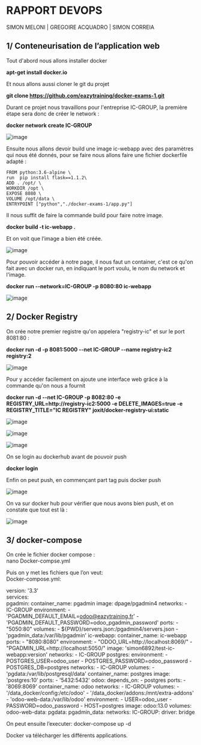 #   RAPPORT DEVOPS

SIMON MELONI | GREGOIRE ACQUADRO | SIMON CORREIA

## 1/ Conteneurisation de l’application web 

Tout d'abord nous allons installer docker

**apt-get install docker.io**

Et nous allons aussi cloner le git du projet

**git clone https://github.com/eazytraining/docker-exams-1.git**

Durant ce projet nous travaillons pour l'entreprise IC-GROUP, la première étape sera donc de créer le network :

**docker network create IC-GROUP**

![image](https://user-images.githubusercontent.com/74649986/201877594-128e9c73-bc0b-41ac-ac1a-be20f64412d7.png)

Ensuite nous allons devoir build une image ic-webapp avec des paramètres qui nous été donnés, pour se faire nous allons faire une fichier dockerfile adapté :


```
FROM python:3.6-alpine \
run  pip install flask==1.1.2\
ADD . /opt/ \
WORKDIR /opt \
EXPOSE 8080 \
VOLUME /opt/data \
ENTRYPOINT ["python","./docker-exams-1/app.py"]  
```

Il nous suffit de faire la commande build pour faire notre image.

**docker build -t ic-webapp .**

Et on voit que l’image a bien été créée.

![image](https://user-images.githubusercontent.com/74649986/201877761-88a0b020-e71c-4212-882d-a4f5cb778a48.png)


Pour pouvoir accéder à notre page, il nous faut un container, c'est ce qu'on fait avec un docker run, en indiquant le port voulu, le nom du network et l'image.

**docker run --network=IC-GROUP -p 8080:80 ic-webapp**

![image](https://user-images.githubusercontent.com/74649986/201880058-697b6e51-60c7-4fda-8062-9f9c1eb51aac.png)



## 2/ Docker Registry
On crée notre premier registre qu'on appelera "registry-ic" et sur le port 8081:80 : 	 	 		

**docker run -d -p 8081:5000 --net IC-GROUP --name registry-ic2 registry:2**

![image](https://user-images.githubusercontent.com/74649986/201880378-1a0101d6-62c1-49be-a05e-fbf037749403.png)

Pour y accéder facilement on ajoute une interface web grâce à la commande qu'on nous a fournit

**docker run -d --net IC-GROUP -p 8082:80 -e REGISTRY_URL=http://registry-ic2:5000 -e DELETE_IMAGES=true -e REGISTRY_TITLE="IC REGISTRY" joxit/docker-registry-ui:static**

![image](https://user-images.githubusercontent.com/74649986/201880636-9929c639-3542-4138-9a68-51b3c5d2ae3c.png)

![image](https://user-images.githubusercontent.com/74649986/201880768-718fa34b-25e3-458c-a343-fadbb7bfc746.png)

![image](https://user-images.githubusercontent.com/74649986/201880843-a763f1be-e3dc-4d54-9d51-97c43dd503fe.png)

On se login au dockerhub avant de pouvoir push

**docker login**


Enfin on peut push, en commençant part tag puis docker push

![image](https://user-images.githubusercontent.com/74649986/201880927-cf2a2717-07c8-4dda-a5e3-28a606305e00.png)

On va sur docker hub pour vérifier que nous avons bien push, et on constate que tout est là :

![image](https://user-images.githubusercontent.com/74649986/201881024-7b87e056-4580-4ec9-9ee3-6701ef8abc57.png)

## 3/ docker-compose

On crée le fichier docker compose : \
nano Docker-compse.yml

Puis on y met les fichiers que l’on veut:\
Docker-compose.yml:

version: '3.3'\
services:\
    pgadmin:
        container_name: pgadmin
        image: dpage/pgadmin4
        networks:
            - IC-GROUP
        environment:
            - 'PGADMIN_DEFAULT_EMAIL=odoo@eazytraining.fr'
            - 'PGADMIN_DEFAULT_PASSWORD=odoo_pgadmin_password'
        ports:
            - "5050:80"
        volumes:
            - ${PWD}/servers.json:/pgadmin4/servers.json
            - 'pgadmin_data:/var/lib/pgadmin'
    ic-webapp:
        container_name: ic-webapp
        ports:
            - "8080:8080"
        environment:
            - "ODOO_URL=http://localhost:8069/"
            - "PGADMIN_URL=http://localhost:5050/"
        image: 'simon6892/test-ic-webapp:version'
        networks:
            - IC-GROUP
    postgres:
        environment:
            - POSTGRES_USER=odoo_user
            - POSTGRES_PASSWORD=odoo_password
            - POSTGRES_DB=postgres
        networks:
            - IC-GROUP
        volumes:
            - 'pgdata:/var/lib/postgresql/data'
        container_name: postgres
        image: 'postgres:10'
        ports:
            - '5432:5432'
    odoo:
        depends_on:
            - postgres
        ports:
            - '8069:8069'
        container_name: odoo
        networks:
            - IC-GROUP
        volumes:
            - '/data_docker/config:/etc/odoo'
            - '/data_docker/addons:/mnt/extra-addons'
            - 'odoo-web-data:/var/lib/odoo'
        environment:
            - USER=odoo_user
            - PASSWORD=odoo_password
            - HOST=postgres
        image: odoo:13.0
volumes:
    odoo-web-data:
    pgdata:
    pgadmin_data:
networks:
    IC-GROUP:
      driver: bridge



On peut ensuite l’executer:
docker-compose up -d

Docker va télécharger les différents applications.

